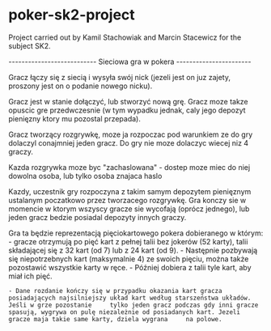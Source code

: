 # poker-sk2-project
Project carried out by Kamil Stachowiak and Marcin Stacewicz for the subject SK2.

--------------------------- Sieciowa gra w pokera -----------------------

Gracz łączy się z siecią i wysyła swój nick (jezeli jest on juz zajety, proszony jest on o podanie nowego nicku).

Gracz jest w stanie dołączyć, lub stworzyć nową grę. Gracz moze takze opuscic gre przedwczesnie (w tym wypadku jednak, caly jego depozyt pienięzny ktory mu pozostal przepada).

Gracz tworzący rozgrywkę, moze ja rozpoczac pod warunkiem ze do gry dolaczyl conajmniej jeden gracz. Do gry nie moze dolaczyc wiecej niz 4 graczy.

Kazda rozgrywka moze byc "zachaslowana" - dostep moze miec do niej dowolna osoba, lub tylko osoba znajaca haslo

Kazdy, uczestnik gry rozpoczyna z takim samym depozytem pienięznym ustalanym poczatkowo przez tworzacego rozgrywkę. Gra konczy sie w momencie w ktorym wszyscy gracze sie wycofają (oprócz jednego), lub jeden gracz bedzie posiadal depozyty innych graczy. 

Gra ta będzie reprezentacją pięciokartowego pokera dobieranego w którym: 
    - gracze otrzymują po pięć kart z pełnej talii bez jokerów (52 karty), talii składającej się z 32 kart (od 7) lub z 24 kart (od 9).
    - Następnie pozbywają się niepotrzebnych kart (maksymalnie 4) ze swoich pięciu, można także pozostawić wszystkie karty w ręce.
    - Później dobiera z talii tyle kart, aby miał ich pięć.

    - Dane rozdanie kończy się w przypadku okazania kart gracza posiadających najsilniejszy układ kart według starszeństwa układów. Jeśli w grze pozostanie     tylko jeden gracz podczas gdy inni gracze spasują, wygrywa on pulę niezależnie od posiadanych kart. Jezeli gracze maja takie same karty, dziela wygrana     na polowe.

